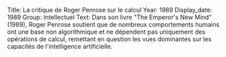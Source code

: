 Title: La critique de Roger Penrose sur le calcul
Year: 1989
Display_date: 1989
Group: Intellectuel
Text: Dans son livre "The Emperor's New Mind" (1989), Roger Penrose soutient que de nombreux comportements humains ont une base non algorithmique et ne dépendent pas uniquement des opérations de calcul, remettant en question les vues dominantes sur les capacités de l'intelligence artificielle.